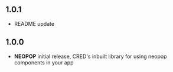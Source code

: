 ## 1.0.1

* README update

## 1.0.0

* **NEOPOP** initial release, CRED's inbuilt library for using neopop components in your app
